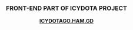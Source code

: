 <div align="center">
  <h3 align="center">FRONT-END PART OF ICYDOTA PROJECT</h3>
  <a href="https://icydotago.ham.gd"><strong>ICYDOTAGO.HAM.GD</strong></a>
</div>
